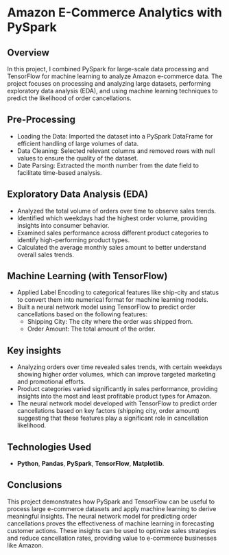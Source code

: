 # **Amazon E-Commerce Analytics with PySpark**
## **Overview**
In this project, I combined PySpark for large-scale data processing and TensorFlow for machine learning to analyze Amazon e-commerce data. The project focuses on processing and analyzing large datasets, performing exploratory data analysis (EDA), and using machine learning techniques to predict the likelihood of order cancellations.

## **Pre-Processing**
- Loading the Data: Imported the dataset into a PySpark DataFrame for efficient handling of large volumes of data.
- Data Cleaning: Selected relevant columns and removed rows with null values to ensure the quality of the dataset.
- Date Parsing: Extracted the month number from the date field to facilitate time-based analysis.

## **Exploratory Data Analysis (EDA)**
- Analyzed the total volume of orders over time to observe sales trends.
- Identified which weekdays had the highest order volume, providing insights into consumer behavior.
- Examined sales performance across different product categories to identify high-performing product types.
- Calculated the average monthly sales amount to better understand overall sales trends.

## **Machine Learning (with TensorFlow)**
- Applied Label Encoding to categorical features like ship-city and status to convert them into numerical format for machine learning models.
- Built a neural network model using TensorFlow to predict order cancellations based on the following features:
  - Shipping City: The city where the order was shipped from.
  - Order Amount: The total amount of the order.

## **Key insights**
- Analyzing orders over time revealed sales trends, with certain weekdays showing higher order volumes, which can improve targeted marketing and promotional efforts.
- Product categories varied significantly in sales performance, providing insights into the most and least profitable product types for Amazon.
- The neural network model developed with TensorFlow to predict order cancellations based on key factors (shipping city, order amount) suggesting that these features play a significant role in cancellation likelihood.

## **Technologies Used**
 - **Python**, **Pandas**, **PySpark**, **TensorFlow**, **Matplotlib**.

## **Conclusions**
This project demonstrates how PySpark and TensorFlow can be useful to process large e-commerce datasets and apply machine learning to derive meaningful insights. The neural network model for predicting order cancellations proves the effectiveness of machine learning in forecasting customer actions. These insights can be used to optimize sales strategies and reduce cancellation rates, providing value to e-commerce businesses like Amazon.
